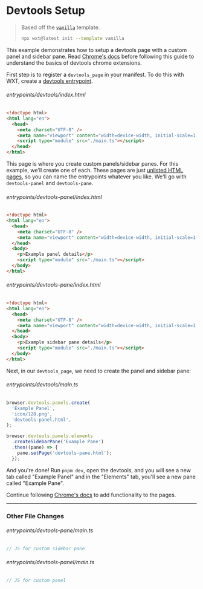 <!-- Generated by scripts/generate-diffs.ts -->

# Devtools Setup

> Based off the [`vanilla`](https://github.com/wxt-dev/wxt/tree/main/templates/vanilla) template.
>
> ```sh
> npx wxt@latest init --template vanilla
> ```

This example demonstrates how to setup a devtools page with a custom panel and sidebar pane. Read [Chrome's docs](https://developer.chrome.com/docs/extensions/how-to/devtools/extend-devtools) before following this guide to understand the basics of devtools chrome extensions.

First step is to register a `devtools_page` in your manifest. To do this with WXT, create a [devtools entrypoint](https://wxt.dev/entrypoints/devtools.html).

###### entrypoints/devtools/index.html

```html
<!doctype html>
<html lang="en">
  <head>
    <meta charset="UTF-8" />
    <meta name="viewport" content="width=device-width, initial-scale=1.0" />
    <script type="module" src="./main.ts"></script>
  </head>
</html>
```

This page is where you create custom panels/sidebar panes. For this example, we'll create one of each. These pages are just [unlisted HTML pages](https://wxt.dev/entrypoints/unlisted-pages.html), so you can name the entrypoints whatever you like. We'll go with `devtools-panel` and `devtools-pane`.

###### entrypoints/devtools-panel/index.html

```html
<!doctype html>
<html lang="en">
  <head>
    <meta charset="UTF-8" />
    <meta name="viewport" content="width=device-width, initial-scale=1.0" />
  </head>
  <body>
    <p>Example panel details</p>
    <script type="module" src="./main.ts"></script>
  </body>
</html>
```

###### entrypoints/devtools-pane/index.html

```html
<!doctype html>
<html lang="en">
  <head>
    <meta charset="UTF-8" />
    <meta name="viewport" content="width=device-width, initial-scale=1.0" />
  </head>
  <body>
    <p>Example sidebar pane details</p>
    <script type="module" src="./main.ts"></script>
  </body>
</html>
```

Next, in our `devtools_page`, we need to create the panel and sidebar pane:

###### entrypoints/devtools/main.ts

```ts
browser.devtools.panels.create(
  'Example Panel',
  'icon/128.png',
  'devtools-panel.html',
);

browser.devtools.panels.elements
  .createSidebarPane('Example Pane')
  .then((pane) => {
    pane.setPage('devtools-pane.html');
  });
```

And you're done! Run `pnpm dev`, open the devtools, and you will see a new tab called "Example Panel" and in the "Elements" tab, you'll see a new pane called "Example Pane".

Continue following [Chrome's docs](https://developer.chrome.com/docs/extensions/how-to/devtools/extend-devtools#solutions) to add functionality to the pages.

---

### Other File Changes

###### entrypoints/devtools-pane/main.ts

```ts
// JS for custom sidebar pane
```

###### entrypoints/devtools-panel/main.ts

```ts
// JS for custom panel
```
